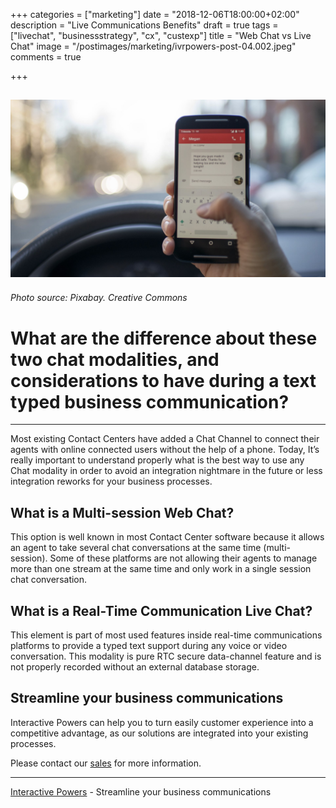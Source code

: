 +++
categories = ["marketing"]
date = "2018-12-06T18:00:00+02:00"
description = "Live Communications Benefits"
draft = true
tags = ["livechat", "businessstrategy", "cx", "custexp"]
title = "Web Chat vs Live Chat"
image = "/postimages/marketing/ivrpowers-post-04.002.jpeg"
comments = true

+++

![woman on videochat](/postimages/marketing/ivrpowers-post-04.002.jpeg)
-------
###### Photo source: Pixabay. Creative Commons

# What are the difference about these two chat modalities, and considerations to have during a text typed business communication?
---

Most existing Contact Centers have added a Chat Channel to connect their agents with online connected users without the help of a phone. Today, It’s really important to understand properly what is the best way to use any Chat modality in order to avoid an integration nightmare in the future or less integration reworks for your business processes.

##	What is a Multi-session Web Chat?

This option is well known in most Contact Center software because it allows an agent to take several chat conversations at the same time (multi-session). Some of these platforms are not allowing their agents to manage more than one stream at the same time and only work in a single session chat conversation.

##	What is a Real-Time Communication Live Chat?

This element is part of most used features inside real-time communications platforms to provide a typed text support during any voice or video conversation. This modality is pure RTC secure data-channel feature and is not properly recorded without an external database storage.

##	Streamline your business communications

Interactive Powers can help you to turn easily customer experience into a competitive advantage, as our solutions are integrated into your existing processes.

Please contact our [sales]() for more information.

---
[Interactive Powers](http://www.ivrpowers.com/) - Streamline your business communications



 

